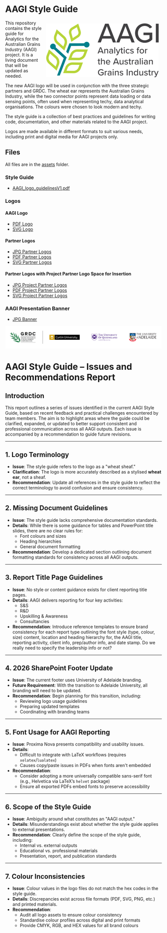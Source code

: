 # AAGI Style Guide

<img src="assets/aagi-logo.svg" align="right" style="margin:10px" alt="Analytics for the Australian Grains Industry Logo, a stylised wheat ear that represents the Australian Grains Industry, while the two connector points represent data loading or data sensing points, often used when representing techy, data analytical organisations." />

This repository contains the style guide for Analytics for the Australian Grains Industry (AAGI) project.
It is a living document that will be updated as needed.

The new AAGI logo will be used in conjunction with the three strategic partners and GRDC.
The wheat ear represents the Australian Grains Industry, while the two connector points represent data loading or data sensing points, often used when representing techy, data analytical organisations.
The colours were chosen to look modern and techy.

The style guide is a collection of best practices and guidelines for writing code, documentation, and other materials related to the AAGI project.

Logos are made available in different formats to suit various needs, including print and digital media for AAGI projects only.

## Files

All files are in the [assets](assets) folder.

### Style Guide

- [AAGI_logo_guidelinesV1.pdf](assets/AAGI_logo_guidelinesV1.pdf)

### Logos

#### AAGI Logo

- [PDF Logo](assets/aagi-logo.pdf)
- [SVG Logo](assets/aagi-logo.svg)

#### Partner Logos

- [JPG Partner Logos](assets/Partners.jpg)
- [PDF Partner Logos](assets/Partners.pdf)
- [SVG Partner Logos](assets/Partners.svg)

#### Partner Logos with Project Partner Logo Space for Insertion

- [JPG Project Partner Logos](assets/Project_partner.jpg)
- [PDF Project Partner Logos](assets/Project_partner.pdf)
- [SVG Project Partner Logos](assets/Project_partner.svg)

### AAGI Presentation Banner

- [JPG Banner](assets/AAGI_pres_banner.jpg)

!["AAGI Partner Logos for GRDC, Curtin University, The University of Queensland and University of Adelaide"](assets/Partners.svg)


# AAGI Style Guide – Issues and Recommendations Report

## Introduction

This report outlines a series of issues identified in the current AAGI Style Guide, based on recent feedback and practical challenges encountered by team members. The aim is to highlight areas where the guide could be clarified, expanded, or updated to better support consistent and professional communication across all AAGI outputs. Each issue is accompanied by a recommendation to guide future revisions.

---

## 1. Logo Terminology

- **Issue**: The style guide refers to the logo as a "wheat sheaf."
- **Clarification**: The logo is more accurately described as a stylised **wheat ear**, not a sheaf.
- **Recommendation**: Update all references in the style guide to reflect the correct terminology to avoid confusion and ensure consistency.

---

## 2. Missing Document Guidelines

- **Issue**: The style guide lacks comprehensive documentation standards.
- **Details**: While there is some guidance for tables and PowerPoint title slides, there are no clear rules for:
  - Font colours and sizes
  - Heading hierarchies
  - General document formatting
- **Recommendation**: Develop a dedicated section outlining document formatting standards for consistency across all AAGI outputs.

---

## 3. Report Title Page Guidelines

- **Issue**: No style or content guidance exists for client reporting title pages.
- **Details**: AAGI delivers reporting for four key activities:
  - S&S
  - R&D
  - Upskilling & Awareness
  - Consultancies
- **Recommendation**: Introduce reference templates to ensure brand consistency for each report type outlining the font style (type, colour, size) content, location and heading hierarchy for, the AAGI title, reporting activity, client info, prep/author info, and date stamp. Do we really need to specify the leadership info or not?

---

## 4. 2026 SharePoint Footer Update

- **Issue**: The current footer uses University of Adelaide branding.
- **Future Requirement**: With the transition to Adelaide University, all branding will need to be updated.
- **Recommendation**: Begin planning for this transition, including:
  - Reviewing logo usage guidelines
  - Preparing updated templates
  - Coordinating with branding teams

---

## 5. Font Usage for AAGI Reporting
- **Issue**: Proxima Nova presents compatibility and usability issues.
- **Details**:
  - Difficult to integrate with LaTeX workflows (requires `xelatex`/`lualatex`)
  - Causes copy/paste issues in PDFs when fonts aren't embedded
- **Recommendation**:
  - Consider adopting a more universally compatible sans-serif font (e.g., Helvetica via LaTeX’s `helvet` package)
  - Ensure all exported PDFs embed fonts to preserve accessibility

---

## 6. Scope of the Style Guide

- **Issue**: Ambiguity around what constitutes an "AAGI output."
- **Details**: Misunderstandings exist about whether the style guide applies to external presentations.
- **Recommendation**: Clearly define the scope of the style guide, including:
  - Internal vs. external outputs
  - Educational vs. professional materials
  - Presentation, report, and publication standards
---

## 7. Colour Inconsistencies

- **Issue**: Colour values in the logo files do not match the hex codes in the style guide.
- **Details**: Discrepancies exist across file formats (PDF, SVG, PNG, etc.) and printed materials.
- **Recommendation**:
  - Audit all logo assets to ensure colour consistency
  - Standardise colour profiles across digital and print formats
  - Provide CMYK, RGB, and HEX values for all brand colours


